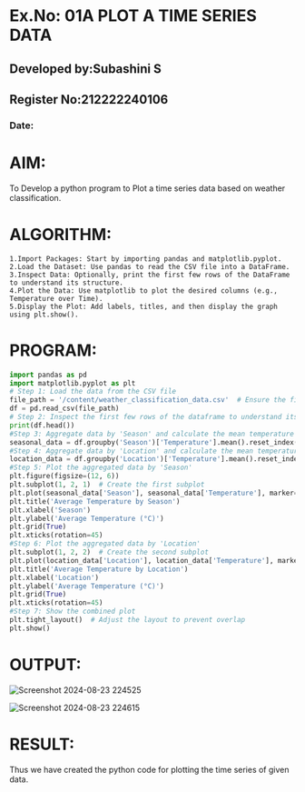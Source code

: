 
# Ex.No: 01A PLOT A TIME SERIES DATA
## Developed by:Subashini S
## Register No:212222240106
###  Date: 

# AIM:
To Develop a python program to Plot a time series data based on weather classification.
# ALGORITHM:
```
1.Import Packages: Start by importing pandas and matplotlib.pyplot.
2.Load the Dataset: Use pandas to read the CSV file into a DataFrame.
3.Inspect Data: Optionally, print the first few rows of the DataFrame to understand its structure.
4.Plot the Data: Use matplotlib to plot the desired columns (e.g., Temperature over Time).
5.Display the Plot: Add labels, titles, and then display the graph using plt.show().
```
# PROGRAM:

```py
import pandas as pd
import matplotlib.pyplot as plt
# Step 1: Load the data from the CSV file
file_path = '/content/weather_classification_data.csv'  # Ensure the file path is correct
df = pd.read_csv(file_path)
# Step 2: Inspect the first few rows of the dataframe to understand its structure
print(df.head())
#Step 3: Aggregate data by 'Season' and calculate the mean temperature
seasonal_data = df.groupby('Season')['Temperature'].mean().reset_index()
#Step 4: Aggregate data by 'Location' and calculate the mean temperature
location_data = df.groupby('Location')['Temperature'].mean().reset_index()
#Step 5: Plot the aggregated data by 'Season'
plt.figure(figsize=(12, 6))
plt.subplot(1, 2, 1)  # Create the first subplot
plt.plot(seasonal_data['Season'], seasonal_data['Temperature'], marker='o', linestyle='-', color='b')
plt.title('Average Temperature by Season')
plt.xlabel('Season')
plt.ylabel('Average Temperature (°C)')
plt.grid(True)
plt.xticks(rotation=45)
#Step 6: Plot the aggregated data by 'Location'
plt.subplot(1, 2, 2)  # Create the second subplot
plt.plot(location_data['Location'], location_data['Temperature'], marker='o', linestyle='-', color='g')
plt.title('Average Temperature by Location')
plt.xlabel('Location')
plt.ylabel('Average Temperature (°C)')
plt.grid(True)
plt.xticks(rotation=45)
#Step 7: Show the combined plot
plt.tight_layout()  # Adjust the layout to prevent overlap
plt.show()

```



# OUTPUT:


![Screenshot 2024-08-23 224525](https://github.com/user-attachments/assets/fb82045e-c915-497f-b594-126181a9a6e6)



![Screenshot 2024-08-23 224615](https://github.com/user-attachments/assets/57a4831b-6b1c-4055-a697-cf9121020693)

# RESULT:
Thus we have created the python code for plotting the time series of given data.
